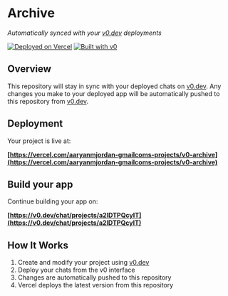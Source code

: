 # Archive

*Automatically synced with your [v0.dev](https://v0.dev) deployments*

[![Deployed on Vercel](https://img.shields.io/badge/Deployed%20on-Vercel-black?style=for-the-badge&logo=vercel)](https://vercel.com/aaryanmjordan-gmailcoms-projects/v0-archive)
[![Built with v0](https://img.shields.io/badge/Built%20with-v0.dev-black?style=for-the-badge)](https://v0.dev/chat/projects/a2IDTPQcyIT)

## Overview

This repository will stay in sync with your deployed chats on [v0.dev](https://v0.dev).
Any changes you make to your deployed app will be automatically pushed to this repository from [v0.dev](https://v0.dev).

## Deployment

Your project is live at:

**[https://vercel.com/aaryanmjordan-gmailcoms-projects/v0-archive](https://vercel.com/aaryanmjordan-gmailcoms-projects/v0-archive)**

## Build your app

Continue building your app on:

**[https://v0.dev/chat/projects/a2IDTPQcyIT](https://v0.dev/chat/projects/a2IDTPQcyIT)**

## How It Works

1. Create and modify your project using [v0.dev](https://v0.dev)
2. Deploy your chats from the v0 interface
3. Changes are automatically pushed to this repository
4. Vercel deploys the latest version from this repository